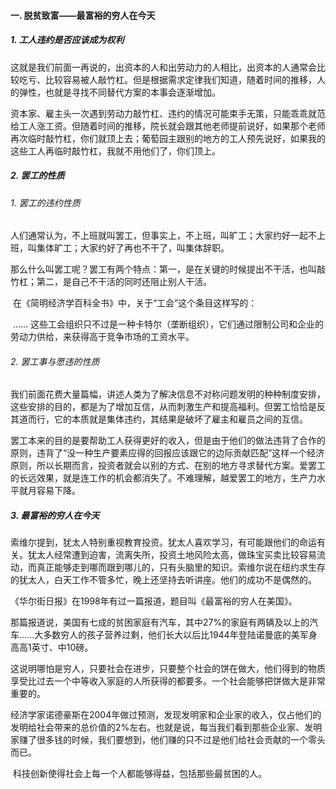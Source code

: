 #### 一. 脱贫致富——最富裕的穷人在今天

##### 1. 工人违约是否应该成为权利

​	这就是我们前面一再说的，出资本的人和出劳动力的人相比，出资本的人通常会比较吃亏、比较容易被人敲竹杠。但是根据需求定律我们知道，随着时间的推移，人的弹性，也就是寻找不同替代方案的本事会逐渐增加。

​	资本家、雇主头一次遇到劳动力敲竹杠、违约的情况可能束手无策，只能乖乖就范给工人涨工资。但随着时间的推移，院长就会跟其他老师提前说好，如果那个老师再次临时敲竹杠，你们就顶上去；葡萄园主跟别的地方的工人预先说好，如果我的这些工人再临时敲竹杠，我就不用他们了，你们顶上。

##### 2. 罢工的性质

###### 1. 罢工的违约性质

​	人们通常认为，不上班就叫罢工，但事实上，不上班，叫旷工；大家约好一起不上班，叫集体旷工；大家约好了再也不干了，叫集体辞职。

​	那么什么叫罢工呢？罢工有两个特点：第一，是在关键的时候提出不干活，也叫敲竹杠；第二，是自己不干活的同时还阻止别人干活。

​	在《简明经济学百科全书》中，关于“工会”这个条目这样写的：

​	...... 这些工会组织只不过是一种卡特尔（垄断组织），它们通过限制公司和企业的劳动力供给，来获得高于竞争市场的工资水平。

###### 2. 罢工事与愿违的性质

​	我们前面花费大量篇幅，讲述人类为了解决信息不对称问题发明的种种制度安排，这些安排的目的，都是为了增加互信，从而刺激生产和提高福利。但罢工恰恰是反其道而行，它的本质就是集体违约，其结果是破坏了雇主和雇员之间的互信。

​	罢工本来的目的是要帮助工人获得更好的收入，但是由于他们的做法违背了合作的原则，违背了“没一种生产要素应得的回报应该跟它的边际贡献匹配”这样一个经济原则，所以长期而言，投资者就会以别的方式、在别的地方寻求替代方案。爱罢工的长远效果，就是连工作的机会都消失了。不难理解，越爱罢工的地方，生产力水平就月容易下降。

##### 3. 最富裕的穷人在今天

​	索维尔提到，犹太人特别重视教育投资。犹太人喜欢学习，有可能跟他们的命运有关。犹太人经常遭到迫害，流离失所，投资土地风险太高，做珠宝买卖比较容易流动，而真正能够走到哪而跟到哪儿的，只有头脑里的知识。索维尔说在纽约求生存的犹太人，白天工作不管多忙，晚上还坚持去听讲座。他们的成功不是偶然的。

​	《华尔街日报》在1998年有过一篇报道，题目叫《最富裕的穷人在美国》。

​	那篇报道说，美国有七成的贫困家庭有汽车，其中27%的家庭有两辆及以上的汽车......大多数穷人的孩子营养过剩，他们长大以后比1944年登陆诺曼底的美军身高高1英寸、中10磅。

​	这说明哪怕是穷人，只要社会在进步，只要整个社会的饼在做大，他们得到的物质享受比过去一个中等收入家庭的人所获得的都要多。一个社会能够把饼做大是非常重要的。

​	经济学家诺德豪斯在2004年做过预测，发现发明家和企业家的收入，仅占他们的发明给社会带来的总价值的2%左右。也就是说，每当我们看到那些企业家、发明家赚了很多钱的时候，我们要想到，他们赚的只不过是他们给社会贡献的一个零头而已。

​	科技创新使得社会上每一个人都能够得益，包括那些最贫困的人。